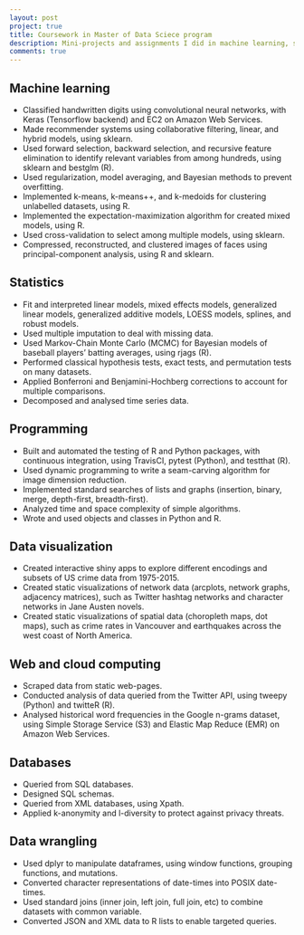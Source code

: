 ```yaml
---
layout: post
project: true
title: Coursework in Master of Data Sciece program
description: Mini-projects and assignments I did in machine learning, statistics, programming, and related topics as part of my coursework in the Master of Data Science program.
comments: true
---
```

## Machine learning

-	Classified handwritten digits using convolutional neural networks, with Keras (Tensorflow backend) and EC2 on Amazon Web Services.
-	Made recommender systems using collaborative filtering, linear, and hybrid models, using sklearn.
-	Used forward selection, backward selection, and recursive feature elimination to identify relevant variables from among hundreds, using sklearn and bestglm (R).
-	Used regularization, model averaging, and Bayesian methods to prevent overfitting.
-	Implemented k-means, k-means++, and k-medoids for clustering unlabelled datasets, using R.
-	Implemented the expectation-maximization algorithm for created mixed models, using R.
-	Used cross-validation to select among multiple models, using sklearn.
-	Compressed, reconstructed, and clustered images of faces using principal-component analysis, using R and sklearn.## Statistics

-	Fit and interpreted linear models, mixed effects models, generalized linear models, generalized additive models, LOESS models, splines, and robust models.-	Used multiple imputation to deal with missing data.-	Used Markov-Chain Monte Carlo (MCMC) for Bayesian models of baseball players’ batting averages, using rjags (R).-	Performed classical hypothesis tests, exact tests, and permutation tests on many datasets.-	Applied Bonferroni and Benjamini-Hochberg corrections to account for multiple comparisons.-	Decomposed and analysed time series data.## Programming
-	Built and automated the testing of R and Python packages, with continuous integration, using TravisCI, pytest (Python), and testthat (R).-	Used dynamic programming to write a seam-carving algorithm for image dimension reduction.-	Implemented standard searches of lists and graphs (insertion, binary, merge, depth-first, breadth-first).-	Analyzed time and space complexity of simple algorithms.
-	Wrote and used objects and classes in Python and R.## Data visualization
-	Created interactive shiny apps to explore different encodings and subsets of US crime data from 1975-2015.-	Created static visualizations of network data (arcplots, network graphs, adjacency matrices), such as Twitter hashtag networks and character networks in Jane Austen novels. -	Created static visualizations of spatial data (choropleth maps, dot maps), such as crime rates in Vancouver and earthquakes across the west coast of North America.## Web and cloud computing
-	Scraped data from static web-pages.-	Conducted analysis of data queried from the Twitter API, using tweepy (Python) and twitteR (R).-	Analysed historical word frequencies in the Google n-grams dataset, using Simple Storage Service (S3) and Elastic Map Reduce (EMR) on Amazon Web Services.## Databases-	Queried from SQL databases.-	Designed SQL schemas.-	Queried from XML databases, using Xpath.-	Applied k-anonymity and l-diversity to protect against privacy threats.## Data wrangling
-	Used dplyr to manipulate dataframes, using window functions, grouping functions, and mutations.-	Converted character representations of date-times into POSIX date-times.-	Used standard joins (inner join, left join, full join, etc) to combine datasets with common variable.-	Converted JSON and XML data to R lists to enable targeted queries.